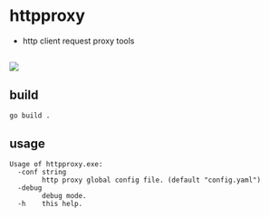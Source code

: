 # httpproxy

- http client request proxy tools

## ![](https://travis-ci.com/lixiangyun/httpproxy.svg?branch=master)

## build
```
go build .
```

## usage

```
Usage of httpproxy.exe:
  -conf string
        http proxy global config file. (default "config.yaml")
  -debug
        debug mode.
  -h    this help.
```

